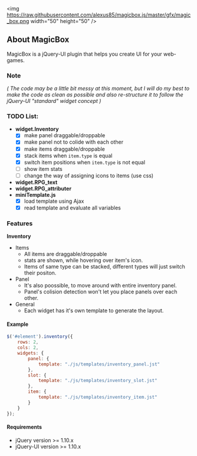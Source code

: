 
<img https://raw.githubusercontent.com/alexus85/magicbox.js/master/gfx/magic_box.png width="50" height="50" />


## About MagicBox
MagicBox is a jQuery-UI plugin that helps you create UI for your web-games.

### Note
*( The code may be a little bit messy at this moment, but I will do my best to make the code as clean as possible and 
also re-structure it to follow the jQuery-UI "standard" widget concept )*

### TODO List:
* **widget.Inventory**
	- [x] make panel draggable/droppable
	- [x] make panel not to colide with each other
	- [x] make items draggable/droppable
	- [x] stack items when `item.type` is equal
	- [x] switch item positions when `item.type` is not equal
	- [ ] show item stats
	- [ ] change the way of assigning icons to items (use css) 
* **widget.RPG_text**
* **widget.RPG_attributer**
* **miniTemplate.js**
	- [x] load template using Ajax
	- [x] read template and evaluate all variables

### Features
**Inventory**
* Items
  + All items are draggable/droppable
  + stats are shown, while hovering over item's icon.
  + Items of same type can be stacked, different types will just switch their positon.
* Panel
  + It's also poossible, to move around with entire inventory panel.
  + Panel's colision detection won't let you place panels over each other.
* General
  + Each widget has it's own template to generate the layout.

#### Example
```javascript
$('#element').inventory({
	rows: 2,
	cols: 2,
	widgets: {
		panel: {
			template: "./js/templates/inventory_panel.jst"
		},
		slot: {
			template: "./js/templates/inventory_slot.jst"
		},
		item: {
			template: "./js/templates/inventory_item.jst"
		}
	}
});
```

#### Requirements
* jQuery version >= 1.10.x
* jQuery-UI version >= 1.10.x
